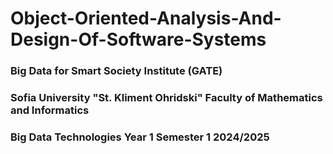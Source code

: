 # Object-Oriented-Analysis-And-Design-Of-Software-Systems

<h3>Big Data for Smart Society Institute (GATE)</h3>
<h3>Sofia University "St. Kliment Ohridski" Faculty of Mathematics and Informatics</h3>

<h3>Big Data Technologies Year 1 Semester 1 2024/2025</h3>

